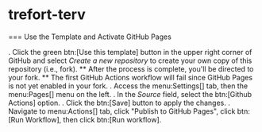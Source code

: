 ﻿# trefort-terv
=== Use the Template and Activate GitHub Pages

. Click the green btn:[Use this template] button in the upper right corner of GitHub and select *Create a new repository* to create your own copy of this repository (i.e., fork).
** After the process is complete, you'll be directed to your fork.
** The first GitHub Actions workflow will fail since GitHub Pages is not yet enabled in your fork.
. Access the menu:Settings[] tab, then the menu:Pages[] menu on the left.
. In the *Source* field, select the btn:[Github Actions] option.
. Click the btn:[Save] button to apply the changes.
. Navigate to menu:Actions[] tab, click "Publish to GitHub Pages", click btn:[Run Workflow], then click btn:[Run workflow].